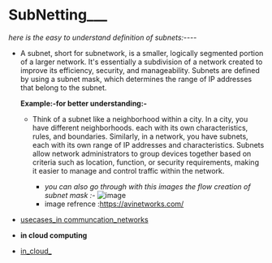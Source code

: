 # SubNetting___
  *here is the easy  to understand definition of subnets:----*

  - A subnet, short for subnetwork, is a smaller, logically segmented portion of a larger network. 
    It's essentially a subdivision of a network created to improve its efficiency, security, and 
    manageability. Subnets are defined by using a subnet mask, which determines the range of IP 
    addresses that belong to the subnet.
    
    **Example:-for better understanding:-**
    
    - Think of a subnet like a neighborhood within a city. In a city, you have different 
      neighborhoods.
      each with its own characteristics, rules, and boundaries. Similarly, in a network, you have 
      subnets, each with its own range of IP addresses and characteristics. Subnets allow network 
      administrators to group devices together based on criteria such as location, function, or 
      security requirements, making it easier to manage and control traffic within the network.

      - *you can also go through with this images the flow creation of subnet mask :-*
        ![image](https://github.com/Rjesh2006/SubNetting/assets/143868643/74062b6e-02d0-4c7d-867c-e195b89f527f)
       - image refrence :https://avinetworks.com/




















 - [usecases_in communcation_networks]()

 -  **in cloud computing**
 -  [in_cloud_]()
